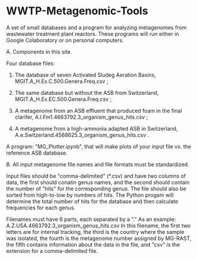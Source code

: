 # WWTP-Metagenomic-Tools

A set of small databases and a program for analyzing metagenomes from wastewater treatment plant reactors. These programs will run either in Google Colaboratory or on personal computers.  

A.  Components in this site.

Four database files:

  1. The database of seven Activated Sludeg Aeration Basins, MGIT.A_H.Ex.C.500.Genera.Freq.csv ; 
  
  2. The same database but without the ASB from Switzerland, MGIT.A_H.Ex.EC.500.Genera.Freq.csv ;
  
  3.  A metagenome from an ASB effluent that produced foam in the final clarifer, A.I.Fm1.4663792.3_organism_genus_hits.csv ;
  
  4.  A metagenome from a high-ammonia adapted ASB in Switzerland, A.e.Switzerland.4568625.3_organism_genus_hits.csv .

A program:  "MG_Plotter.ipynb", that will make plots of your input file vs. the reference ASB database.  

B.  All input metagenome file names and file formats must be standardized.  

Input files should be "comma-delimited" (*.csv) and have two columns of data, the first should conatin genus names, and the second should contain the number of "hits" for the corresponding genus.  The file should also be sorted from high-to-low by numbers of hits.  The Python progam will determine the total number of hits for the database and then calculate frequencies for each genus.  

Filenames must have 6 parts, each separated by a "."  As an example:  A.Z.USA.4663792.3_organism_genus_hits.csv   In this filename, the first two letters are for internal tracking, the third is the country where the sample was isolated, the fourth is the metagenome number assigned by MG-RAST, the fifth contains information about the data in the file, and "csv" is the extension for a comma-delimited file.

